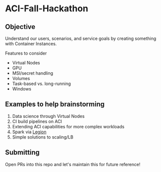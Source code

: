 # ACI-Fall-Hackathon

## Objective
Understand our users, scenarios, and service goals by creating something with Container Instances.

Features to consider
* Virtual Nodes
* GPU
* MSI/secret handling
* Volumes
* Task-based vs. long-running
* Windows

## Examples to help brainstorming
1. Data science through Virtual Nodes
2. CI build pipelines on ACI
3. Extending ACI capabilities for more complex workloads
4. Spark via [Legion](https://github.com/legion/legion)
5. Simple solutions to scaling/LB

## Submitting
Open PRs into this repo and let's maintain this for future reference!
